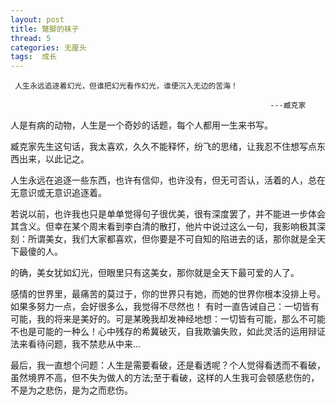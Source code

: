 ```yaml
---
layout: post
title: 蹩脚的袜子
thread: 5
categories: 无厘头
tags:  成长 
---
```


     人生永远追逐着幻光，但谁把幻光看作幻光，谁便沉入无边的苦海！
                                          
                                                              ---臧克家
 人是有病的动物，人生是一个奇妙的话题，每个人都用一生来书写。
 
 臧克家先生这句话，我太喜欢，久久不能释怀，纷飞的思绪，让我忍不住想写点东西出来，以此记之。
 
 人生永远在追逐一些东西，也许有信仰，也许没有，但无可否认，活着的人，总在无意识或无意识追逐着。
 
 若说以前，也许我也只是单单觉得句子很优美，很有深度罢了，并不能进一步体会其含义。但幸在某个周末看到李白清的散打，他片中说过这么一句，我影响极其深刻：所谓美女，我们大家都喜欢，但你要是不可自知的陷进去的话，那你就是全天下最傻的人。 
 
 的确，美女犹如幻光，但眼里只有这美女，那你就是全天下最可爱的人了。
 
 感情的世界里，最痛苦的莫过于，你的世界只有她，而她的世界你根本没排上号。如果多努力一点，会好很多么，我觉得不尽然也！ 有时一直告诫自己：一切皆有可能，我的将来是美好的。可是某晚我却发神经地想：一切皆有可能，那么不可能不也是可能的一种么！心中残存的希冀破灭，自我欺骗失败，如此灵活的运用辩证法来看待问题，我不禁悲从中来...
 
 最后，我一直想个问题：人生是需要看破，还是看透呢？个人觉得看透而不看破，虽然境界不高，但不失为做人的方法;至于看破，这样的人生我可会顿感悲伤的，不是为之悲伤，是为之而悲伤。

